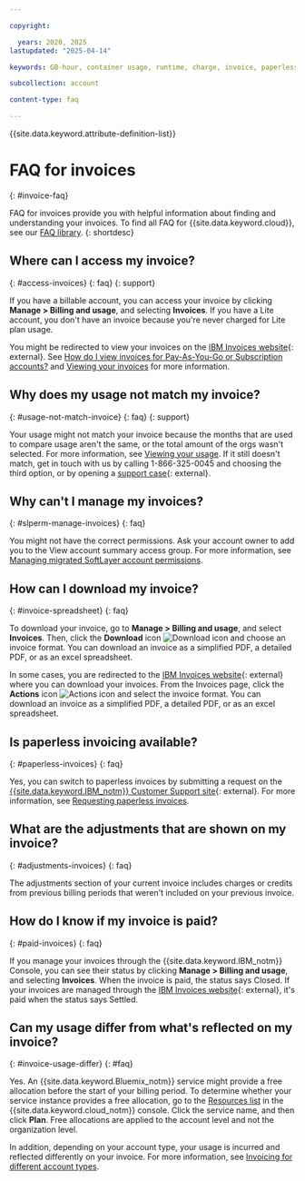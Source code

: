 ```yaml
---

copyright:

  years: 2020, 2025
lastupdated: "2025-04-14"

keywords: GB-hour, container usage, runtime, charge, invoice, paperless invoicing, adjustments

subcollection: account

content-type: faq

---
```


{{site.data.keyword.attribute-definition-list}}

# FAQ for invoices
{: #invoice-faq}

FAQ for invoices provide you with helpful information about finding and understanding your invoices. To find all FAQ for {{site.data.keyword.cloud}}, see our [FAQ library](/docs/faqs).
{: shortdesc}

## Where can I access my invoice?
{: #access-invoices}
{: faq}
{: support}

If you have a billable account, you can access your invoice by clicking **Manage > Billing and usage**, and selecting **Invoices**. If you have a Lite account, you don't have an invoice because you're never charged for Lite plan usage.

You might be redirected to view your invoices on the [IBM Invoices website](https://www.ibm.com/support/customer/invoices/){: external}. See [How do I view invoices for Pay-As-You-Go or Subscription accounts?](/docs/account?topic=account-ts_cant-view-invoice) and [Viewing your invoices](/docs/account?topic=account-managing-invoices) for more information.

## Why does my usage not match my invoice?
{: #usage-not-match-invoice}
{: faq}
{: support}

Your usage might not match your invoice because the months that are used to compare usage aren't the same, or the total amount of the orgs wasn't selected. For more information, see [Viewing your usage](/docs/account?topic=account-viewingusage). If it still doesn't match, get in touch with us by calling 1-866-325-0045 and choosing the third option, or by opening a [support case](/unifiedsupport/supportcenter){: external}.

## Why can't I manage my invoices?
{: #slperm-manage-invoices}
{: faq}

You might not have the correct permissions. Ask your account owner to add you to the View account summary access group. For more information, see [Managing migrated SoftLayer account permissions](/docs/account?topic=account-migrated_permissions).

## How can I download my invoice?
{: #invoice-spreadsheet}
{: faq}

To download your invoice, go to **Manage > Billing and usage**, and select **Invoices**. Then, click the **Download** icon ![Download icon](../icons/download.svg "Download") and choose an invoice format. You can download an invoice as a simplified PDF, a detailed PDF, or as an excel spreadsheet.

In some cases, you are redirected to the [IBM Invoices website](https://www.ibm.com/support/customer/invoices/){: external} where you can download your invoices. From the Invoices page, click the **Actions** icon ![Actions icon](../icons/action-menu-icon.svg "Actions") and select the invoice format. You can download an invoice as a simplified PDF, a detailed PDF, or as an excel spreadsheet.

## Is paperless invoicing available?
{: #paperless-invoices}
{: faq}

Yes, you can switch to paperless invoices by submitting a request on the [{{site.data.keyword.IBM_notm}} Customer Support site](https://www.ibm.com/support/pages/node/6465591){: external}. For more information, see [Requesting paperless invoices](/docs/account?topic=account-managing-invoices#request-paperless-invoices).

## What are the adjustments that are shown on my invoice?
{: #adjustments-invoices}
{: faq}

The adjustments section of your current invoice includes charges or credits from previous billing periods that weren't included on your previous invoice.

## How do I know if my invoice is paid?
{: #paid-invoices}
{: faq}

If you manage your invoices through the {{site.data.keyword.IBM_notm}} Console, you can see their status by clicking **Manage > Billing and usage**, and selecting **Invoices**. When the invoice is paid, the status says Closed. If your invoices are managed through the [IBM Invoices website](https://www.ibm.com/support/customer/invoices/){: external}, it's paid when the status says Settled.

## Can my usage differ from what's reflected on my invoice?
{: #invoice-usage-differ}
{: #faq}

Yes. An {{site.data.keyword.Bluemix_notm}} service might provide a free allocation before the start of your billing period. To determine whether your service instance provides a free allocation, go to the [Resources list](/resources) in the {{site.data.keyword.cloud_notm}} console. Click the service name, and then click **Plan**. Free allocations are applied to the account level and not the organization level.

In addition, depending on your account type, your usage is incurred and reflected differently on your invoice. For more information, see [Invoicing for different account types](/docs/account?topic=account-understand-invoices#different-acct-invoice).
